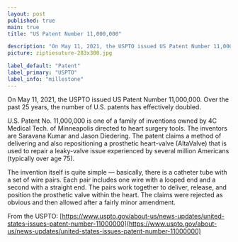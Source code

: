 ```yaml
---
layout: post
published: true
main: true
title: "US Patent Number 11,000,000"

description: "On May 11, 2021, the USPTO issued US Patent Number 11,000,000."
picture: ziptiesuture-283x300.jpg

label_default: "Patent" 
label_primary: "USPTO"
label_info: "millestone"
---
```

<!-- Main Container -->
On May 11, 2021, the USPTO issued US Patent Number 11,000,000. Over the past 25 years, the number of U.S. patents has effectively doubled.

U.S. Patent No. 11,000,000 is one of a family of inventions owned by 4C Medical Tech. of Minneapolis directed to heart surgery tools. The inventors are Saravana Kumar and Jason Diedering.  The patent claims a method of delivering and also repositioning a prosthetic heart-valve (AltaValve) that is used to repair a leaky-valve issue experienced by several million Americans (typically over age 75).

The invention itself is quite simple — basically, there is a catheter tube with a set of wire pairs.  Each pair includes one wire with a looped end and a second with a straight end.  The pairs work together to deliver, release, and position the prosthetic valve within the heart.  The claims were rejected as obvious and then allowed after a fairly minor amendment.

From the USPTO: [https://www.uspto.gov/about-us/news-updates/united-states-issues-patent-number-11000000](https://www.uspto.gov/about-us/news-updates/united-states-issues-patent-number-11000000)
<!--End Main Container -->
